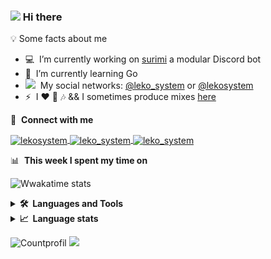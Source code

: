 ### <a href="https://surimi-bot.xyz"><img src="https://media.giphy.com/media/hvRJCLFzcasrR4ia7z/giphy.gif" width="30px"></a> Hi there
💡 Some facts about me

- 💻 &nbsp;I’m currently working on <a href="https://surimi-bot.xyz">surimi</a> a modular Discord bot
- 🌱 &nbsp;I’m currently learning Go
- <img src="https://media.giphy.com/media/KGZJMPisr8kaZiCS1q/giphy-downsized.gif" width="20px"> &nbsp;My social networks: [@leko_system](https://instagram.com/leko_system) or [@lekosystem](https://twitter.com/lekosystem)
- ⚡ &nbsp;I :heart: 🎵 🎶 && I sometimes produce mixes [here](https://instagram.com/leko_system)

🔗 &nbsp;**Connect with me**
<p align="left">
<a href="https://twitter.com/lekosystem" target="blank">
  <img align="center" src="https://media.giphy.com/media/ktfqJcs9AVf4HeDLFK/giphy.gif" alt="lekosystem" height="40" width="40" />
</a>
<a href="https://instagram.com/leko_system" target="blank">
  <img align="center" src="https://media.giphy.com/media/WyZy1cltG36Y04OCLG/giphy.gif" alt="leko_system" height="40" width="40" />
</a>
  <a href="https://profile.codersrank.io/user/alexis06030631/" target="blank">
  <img align="center" src="https://seeklogo.com/images/C/codersrank-logo-31F4344B52-seeklogo.com.png" alt="leko_system" height="30" width="40" />
</a>

📊 &nbsp;**This week I spent my time on**

![Wwakatime stats](https://github-readme-stats-taupe-two.vercel.app/api/wakatime?username=Alexis060306&hide_title=true&hide_border=true&langs_count=5&bg_color=00000000&text_color=777)
<details>
  <summary><b>🛠️&nbsp;&nbsp;Languages&nbsp;and&nbsp;Tools</b></summary>
  <br/>
  <p align="left" dir="auto">          <a href="https://www.w3schools.com/css/" rel="nofollow"> <img src="https://raw.githubusercontent.com/devicons/devicon/master/icons/css3/css3-original-wordmark.svg" alt="css3" width="40" height="40" style="max-width: 100%;"> </a>  <a href="https://www.docker.com/" rel="nofollow"> <img src="https://raw.githubusercontent.com/devicons/devicon/master/icons/docker/docker-original-wordmark.svg" alt="docker" width="40" height="40" style="max-width: 100%;"> </a>  <a href="https://expressjs.com" rel="nofollow"> <img src="https://raw.githubusercontent.com/devicons/devicon/master/icons/express/express-original-wordmark.svg" alt="express" width="40" height="40" style="max-width: 100%;"> </a>  <a href="https://cloud.google.com" rel="nofollow"> <img src="https://camo.githubusercontent.com/582944f6627732531ce1a2e20ad43538d1896e16a5f159ea28fd137dbb8e798a/68747470733a2f2f7777772e766563746f726c6f676f2e7a6f6e652f6c6f676f732f676f6f676c655f636c6f75642f676f6f676c655f636c6f75642d69636f6e2e737667" alt="gcp" width="40" height="40" data-canonical-src="https://www.vectorlogo.zone/logos/google_cloud/google_cloud-icon.svg" style="max-width: 100%;"> </a> <a href="https://git-scm.com/" rel="nofollow"> <img src="https://camo.githubusercontent.com/fbfcb9e3dc648adc93bef37c718db16c52f617ad055a26de6dc3c21865c3321d/68747470733a2f2f7777772e766563746f726c6f676f2e7a6f6e652f6c6f676f732f6769742d73636d2f6769742d73636d2d69636f6e2e737667" alt="git" width="40" height="40" data-canonical-src="https://www.vectorlogo.zone/logos/git-scm/git-scm-icon.svg" style="max-width: 100%;"> </a>   <a href="https://heroku.com" rel="nofollow"> <img src="https://camo.githubusercontent.com/df12cb598044a3f38efc1f45e3580558c324cf8789b79487125044eeebcc4dee/68747470733a2f2f7777772e766563746f726c6f676f2e7a6f6e652f6c6f676f732f6865726f6b752f6865726f6b752d69636f6e2e737667" alt="heroku" width="40" height="40" data-canonical-src="https://www.vectorlogo.zone/logos/heroku/heroku-icon.svg" style="max-width: 100%;"> </a> <a href="https://www.w3.org/html/" rel="nofollow"> <img src="https://raw.githubusercontent.com/devicons/devicon/master/icons/html5/html5-original-wordmark.svg" alt="html5" width="40" height="40" style="max-width: 100%;"> </a>   <a href="https://developer.mozilla.org/en-US/docs/Web/JavaScript" rel="nofollow"> <img src="https://raw.githubusercontent.com/devicons/devicon/master/icons/javascript/javascript-original.svg" alt="javascript" width="40" height="40" style="max-width: 100%;"> </a>       <a href="https://www.linux.org/" rel="nofollow"> <img src="https://raw.githubusercontent.com/devicons/devicon/master/icons/linux/linux-original.svg" alt="linux" width="40" height="40" style="max-width: 100%;"> </a>  <a href="https://www.mongodb.com/" rel="nofollow"> <img src="https://raw.githubusercontent.com/devicons/devicon/master/icons/mongodb/mongodb-original-wordmark.svg" alt="mongodb" width="40" height="40" style="max-width: 100%;"> </a>  <a href="https://www.mysql.com/" rel="nofollow"> <img src="https://raw.githubusercontent.com/devicons/devicon/master/icons/mysql/mysql-original-wordmark.svg" alt="mysql" width="40" height="40" style="max-width: 100%;"> </a>  <a href="https://nodejs.org" rel="nofollow"> <img src="https://raw.githubusercontent.com/devicons/devicon/master/icons/nodejs/nodejs-original-wordmark.svg" alt="nodejs" width="40" height="40" style="max-width: 100%;"> </a> <a href="https://www.php.net" rel="nofollow"> <img src="https://raw.githubusercontent.com/devicons/devicon/master/icons/php/php-original.svg" alt="php" width="40" height="40" style="max-width: 100%;"> </a> <a href="https://www.postgresql.org" rel="nofollow"> <img src="https://raw.githubusercontent.com/devicons/devicon/master/icons/postgresql/postgresql-original-wordmark.svg" alt="postgresql" width="40" height="40" style="max-width: 100%;"> </a> <a href="https://postman.com" rel="nofollow"> <img src="https://camo.githubusercontent.com/93b32389bf746009ca2370de7fe06c3b5146f4c99d99df65994f9ced0ba41685/68747470733a2f2f7777772e766563746f726c6f676f2e7a6f6e652f6c6f676f732f676574706f73746d616e2f676574706f73746d616e2d69636f6e2e737667" alt="postman" width="40" height="40" data-canonical-src="https://www.vectorlogo.zone/logos/getpostman/getpostman-icon.svg" style="max-width: 100%;"> </a>  <a href="https://www.python.org" rel="nofollow"> <img src="https://raw.githubusercontent.com/devicons/devicon/master/icons/python/python-original.svg" alt="python" width="40" height="40" style="max-width: 100%;"> </a>       <a href="https://www.typescriptlang.org/" rel="nofollow"> <img src="https://raw.githubusercontent.com/devicons/devicon/master/icons/typescript/typescript-original.svg" alt="typescript" width="40" height="40" style="max-width: 100%;"> </a> </p>

</details>

<details>
  <summary><b>📈&nbsp;&nbsp;Language stats</b></summary>
  <br/>
  <a href='https://profile.codersrank.io/user/alexis06030631/'>
  <img src='http://cr-skills-chart-widget.azurewebsites.net/api/api?username=alexis06030631&padding=30'>
  </a>

</details>

![Countprofil](https://komarev.com/ghpvc/?username=Alexis06030631&color=brightgreen)
![](https://hit.yhype.me/github/profile?user_id=61119747)
